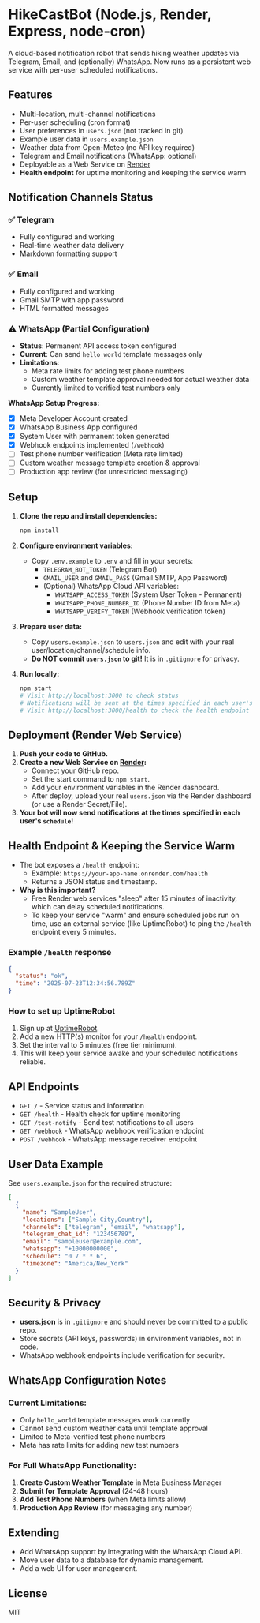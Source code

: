 # HikeCastBot (Node.js, Render, Express, node-cron)

A cloud-based notification robot that sends hiking weather updates via Telegram, Email, and (optionally) WhatsApp. Now runs as a persistent web service with per-user scheduled notifications.

## Features
- Multi-location, multi-channel notifications
- Per-user scheduling (cron format)
- User preferences in `users.json` (not tracked in git)
- Example user data in `users.example.json`
- Weather data from Open-Meteo (no API key required)
- Telegram and Email notifications (WhatsApp: optional)
- Deployable as a Web Service on [Render](https://render.com/)
- **Health endpoint** for uptime monitoring and keeping the service warm

## Notification Channels Status

### ✅ Telegram
- Fully configured and working
- Real-time weather data delivery
- Markdown formatting support

### ✅ Email  
- Fully configured and working
- Gmail SMTP with app password
- HTML formatted messages

### ⚠️ WhatsApp (Partial Configuration)
- **Status**: Permanent API access token configured
- **Current**: Can send `hello_world` template messages only
- **Limitations**: 
  - Meta rate limits for adding test phone numbers
  - Custom weather template approval needed for actual weather data
  - Currently limited to verified test numbers only

**WhatsApp Setup Progress:**
- [x] Meta Developer Account created
- [x] WhatsApp Business App configured  
- [x] System User with permanent token generated
- [x] Webhook endpoints implemented (`/webhook`)
- [ ] Test phone number verification (Meta rate limited)
- [ ] Custom weather message template creation & approval
- [ ] Production app review (for unrestricted messaging)

## Setup

1. **Clone the repo and install dependencies:**
   ```bash
   npm install
   ```

2. **Configure environment variables:**
   - Copy `.env.example` to `.env` and fill in your secrets:
     - `TELEGRAM_BOT_TOKEN` (Telegram Bot)
     - `GMAIL_USER` and `GMAIL_PASS` (Gmail SMTP, App Password)
     - (Optional) WhatsApp Cloud API variables:
       - `WHATSAPP_ACCESS_TOKEN` (System User Token - Permanent)
       - `WHATSAPP_PHONE_NUMBER_ID` (Phone Number ID from Meta)
       - `WHATSAPP_VERIFY_TOKEN` (Webhook verification token)

3. **Prepare user data:**
   - Copy `users.example.json` to `users.json` and edit with your real user/location/channel/schedule info.
   - **Do NOT commit `users.json` to git!** It is in `.gitignore` for privacy.

4. **Run locally:**
   ```bash
   npm start
   # Visit http://localhost:3000 to check status
   # Notifications will be sent at the times specified in each user's schedule
   # Visit http://localhost:3000/health to check the health endpoint
   ```

## Deployment (Render Web Service)

1. **Push your code to GitHub.**
2. **Create a new Web Service on [Render](https://render.com/):**
   - Connect your GitHub repo.
   - Set the start command to `npm start`.
   - Add your environment variables in the Render dashboard.
   - After deploy, upload your real `users.json` via the Render dashboard (or use a Render Secret/File).
3. **Your bot will now send notifications at the times specified in each user's `schedule`!**

## Health Endpoint & Keeping the Service Warm

- The bot exposes a `/health` endpoint:
  - Example: `https://your-app-name.onrender.com/health`
  - Returns a JSON status and timestamp.
- **Why is this important?**
  - Free Render web services "sleep" after 15 minutes of inactivity, which can delay scheduled notifications.
  - To keep your service "warm" and ensure scheduled jobs run on time, use an external service (like UptimeRobot) to ping the `/health` endpoint every 5 minutes.

### Example `/health` response
```json
{
  "status": "ok",
  "time": "2025-07-23T12:34:56.789Z"
}
```

### How to set up UptimeRobot
1. Sign up at [UptimeRobot](https://uptimerobot.com/).
2. Add a new HTTP(s) monitor for your `/health` endpoint.
3. Set the interval to 5 minutes (free tier minimum).
4. This will keep your service awake and your scheduled notifications reliable.

## API Endpoints

- `GET /` - Service status and information
- `GET /health` - Health check for uptime monitoring  
- `GET /test-notify` - Send test notifications to all users
- `GET /webhook` - WhatsApp webhook verification endpoint
- `POST /webhook` - WhatsApp message receiver endpoint

## User Data Example
See `users.example.json` for the required structure:
```json
[
  {
    "name": "SampleUser",
    "locations": ["Sample City,Country"],
    "channels": ["telegram", "email", "whatsapp"],
    "telegram_chat_id": "123456789",
    "email": "sampleuser@example.com",
    "whatsapp": "+10000000000",
    "schedule": "0 7 * * 6",
    "timezone": "America/New_York"
  }
]
```

## Security & Privacy
- **users.json** is in `.gitignore` and should never be committed to a public repo.
- Store secrets (API keys, passwords) in environment variables, not in code.
- WhatsApp webhook endpoints include verification for security.

## WhatsApp Configuration Notes

### Current Limitations:
- Only `hello_world` template messages work currently
- Cannot send custom weather data until template approval
- Limited to Meta-verified test phone numbers
- Meta has rate limits for adding new test numbers

### For Full WhatsApp Functionality:
1. **Create Custom Weather Template** in Meta Business Manager
2. **Submit for Template Approval** (24-48 hours)
3. **Add Test Phone Numbers** (when Meta limits allow)
4. **Production App Review** (for messaging any number)

## Extending
- Add WhatsApp support by integrating with the WhatsApp Cloud API.
- Move user data to a database for dynamic management.
- Add a web UI for user management.

## License
MIT
